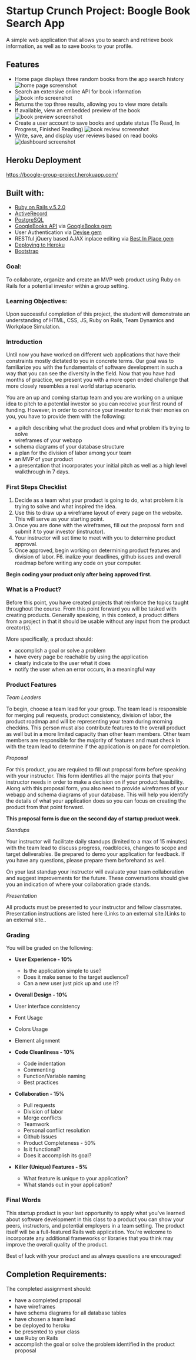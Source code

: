 # Startup Crunch Project: Boogle Book Search App
A simple web application that allows you to search and retrieve book information, as well as to save books to your profile.


## Features
* Home page displays three random books from the app search history
![home page screenshot](/app/assets/images/home_page.png "home page screenshot")
* Search an extensive online API for book information
![book info screenshot](/app/assets/images/book_info.png "book info screenshot")
* Returns the top three results, allowing you to view more details
* If available, view an embedded preview of the book
![book preview screenshot](/app/assets/images/book_preview.png "book preview screenshot")
* Create a user account to save books and update status (To Read, In Progress, Finished Reading)
![book review screenshot](/app/assets/images/book_review.png "book review screenshot")
* Write, save, and display user reviews based on read books
![dashboard screenshot](/app/assets/images/dashboard.png "dashboard screenshot")


## Heroku Deployment
https://boogle-group-project.herokuapp.com/


## Built with:
* [Ruby on Rails v.5.2.0](https://rubyonrails.org/)
* [ActiveRecord](http://guides.rubyonrails.org/active_record_basics.html)
* [PostgreSQL](https://www.postgresql.org/)
* [GoogleBooks API](https://developers.google.com/books/) via [GoogleBooks gem](https://github.com/zeantsoi/GoogleBooks)
* User Authentication via [Devise gem](https://github.com/plataformatec/devise)
* RESTful jQuery based AJAX inplace editing via [Best In Place gem](https://github.com/bernat/best_in_place)
* [Deploying to Heroku](https://devcenter.heroku.com/categories/deployment)
* [Bootstrap](https://getbootstrap.com/)


### Goal:

To collaborate, organize and create an MVP web product using Ruby on Rails for a potential investor within a group setting.
 

### Learning Objectives:  

Upon successful completion of this project, the student will demonstrate an understanding of HTML, CSS, JS, Ruby on Rails, Team Dynamics and Workplace Simulation.


### Introduction

Until now you have worked on different web applications that have their constraints mostly dictated to you in concrete terms. Our goal was to familiarize you with the fundamentals of software development in such a way that you can see the diversity in the field. Now that you have had months of practice, we present you with a more open ended challenge that more closely resembles a real world startup scenario.

You are an up and coming startup team and you are working on a unique idea to pitch to a potential investor so you can receive your first round of funding. However, in order to convince your investor to risk their monies on you, you have to provide them with the following:

* a pitch describing what the product does and what problem it’s trying to solve
* wireframes of your webapp
* schema diagrams of your database structure
* a plan for the division of labor among your team
* an MVP of your product
* a presentation that incorporates your initial pitch as well as a high level walkthrough in 7 days.


### First Steps Checklist

1. Decide as a team what your product is going to do, what problem it is trying to solve and what inspired the idea.
2. Use this to draw up a wireframe layout of every page on the website. This will serve as your starting point.
3. Once you are done with the wireframes, fill out the proposal form and submit it to your investor (instructor).
4. Your instructor will set time to meet with you to determine product approval.
5. Once approved, begin working on determining product features and division of labor.
F6. inalize your deadlines, github issues and overall roadmap before writing any code on your computer.

**Begin coding your product only after being approved first.**


### What is a Product?

Before this point, you have created projects that reinforce the topics taught throughout the course. From this point forward you will be tasked with creating products. Generally speaking, in this context, a product differs from a project in that it should be usable without any input from the product creator(s).

More specifically, a product should:

* accomplish a goal or solve a problem
* have every page be reachable by using the application
* clearly indicate to the user what it does
* notify the user when an error occurs, in a meaningful way


### Product Features

*Team Leaders*

To begin, choose a team lead for your group. The team lead is responsible for merging pull requests, product consistency, division of labor, the product roadmap and will be representing your team during morning checkins. This person must also contribute features to the overall product as well but in a more limited capacity than other team members. Other team members are responsible for the majority of features and must check in with the team lead to determine if the application is on pace for completion.

*Proposal*

For this product, you are required to fill out proposal form before speaking with your instructor. This form identifies all the major points that your instructor needs in order to make a decision on if your product feasibility. Along with this proposal form, you also need to provide wireframes of your webapp and schema diagrams of your database. This will help you identify the details of what your application does so you can focus on creating the product from that point forward.

**This proposal form is due on the second day of startup product week.**

*Standups*

Your instructor will facilitate daily standups (limited to a max of 15 minutes) with the team lead to discuss progress, roadblocks, changes to scope and target deliverables. Be prepared to demo your application for feedback. If you have any questions, please prepare them beforehand as well.

On your last standup your instructor will evaluate your team collaboration and suggest improvements for the future. These conversations should give you an indication of where your collaboration grade stands.

*Presentation*

All products must be presented to your instructor and fellow classmates. Presentation instructions are listed here (Links to an external site.)Links to an external site..


### Grading

You will be graded on the following:

* **User Experience - 10%**
  * Is the application simple to use?
  * Does it make sense to the target audience?
  * Can a new user just pick up and use it?

*  **Overall Design - 10%**
  * User interface consistency
  * Font Usage
  * Colors Usage
  * Element alignment

* **Code Cleanliness - 10%**
  * Code indentation
  * Commenting
  * Function/Variable naming
  * Best practices

* **Collaboration - 15%**
  * Pull requests
  * Division of labor
  * Merge conflicts
  * Teamwork
  * Personal conflict resolution
  * Github Issues
  * Product Completeness - 50%
  * Is it functional?
  * Does it accomplish its goal?
 
* **Killer (Unique) Features - 5%**
  * What feature is unique to your application?
  * What stands out in your application?


### Final Words
 
This startup product is your last opportunity to apply what you've learned about software development in this class to a product you can show your peers, instructors, and potential employers in a team setting. The product itself will be a full-featured Rails web application. You're welcome to incorporate any additional frameworks or libraries that you think may improve the overall quality of the product.

Best of luck with your product and as always questions are encouraged!

## Completion Requirements:

The completed assignment should:

* have a completed proposal
* have wireframes
* have schema diagrams for all database tables
* have chosen a team lead
* be deployed to heroku
* be presented to your class
* use Ruby on Rails
* accomplish the goal or solve the problem identified in the product proposal
